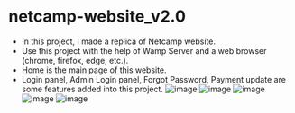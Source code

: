 # netcamp-website_v2.0
- In this project, I made a replica of Netcamp website.
- Use this project with the help of Wamp Server and a web browser (chrome, firefox, edge, etc.).
- Home is the main page of this website.
- Login panel, Admin Login panel, Forgot Password, Payment update are some features added into this project.
![image](https://drive.google.com/uc?export=view&id=1hG7BHTY2mcoNcVr0gMJfOxChsFzA70Kw)
![image](https://drive.google.com/uc?export=view&id=1bkCCb7qaofwr-RqUAqEAv6ZK38IYwCVH)
![image](https://drive.google.com/uc?export=view&id=1zqQMXG98trtnKTOGxdIEg2UcyNeVvgHT)
![image](https://drive.google.com/uc?export=view&id=1uop6ZZmeStAribt3pudr05929vsdyzpt)
![image](https://drive.google.com/uc?export=view&id=1LZhfPcjPyWdZ5xp0mp0HI15RuQbly9H4)
